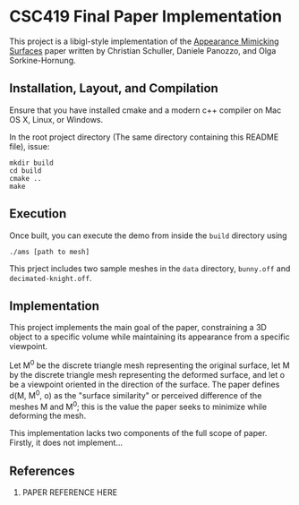 # CSC419 Final Paper Implementation

This project is a libigl-style implementation of the [Appearance Mimicking Surfaces](https://cims.nyu.edu/gcl/papers/mimicking-2014.pdf) paper written by Christian Schuller, Daniele Panozzo, and Olga Sorkine-Hornung.

## Installation, Layout, and Compilation

Ensure that you have installed cmake and a modern c++ compiler on Mac OS X, Linux, or Windows.

In the root project directory (The same directory containing this README file), issue:

    mkdir build
    cd build
    cmake ..
    make 

## Execution

Once built, you can execute the demo from inside the `build` directory using 

    ./ams [path to mesh]

This prject includes two sample meshes in the `data` directory, `bunny.off` and `decimated-knight.off`.

## Implementation

This project implements the main goal of the paper, constraining a 3D object to a specific volume while maintaining its appearance from a specific viewpoint. 

Let M<sup>0</sup> be the discrete triangle mesh representing the original surface, let M by the discrete triangle mesh representing the deformed surface, and let o be a viewpoint oriented in the direction of the surface. The paper 
defines d(M, M<sup>0</sup>, o) as the "surface similarity" or perceived difference of the meshes M and M<sup>0</sup>; this is the value the paper seeks to minimize while deforming the mesh.

This implementation lacks two components of the full scope of paper. Firstly, it does not implement...

## References
1. PAPER REFERENCE HERE